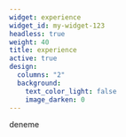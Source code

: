 ```yaml
---
widget: experience
widget_id: my-widget-123
headless: true
weight: 40
title: experience
active: true
design:
  columns: "2"
  background:
    text_color_light: false
    image_darken: 0
---
```

deneme